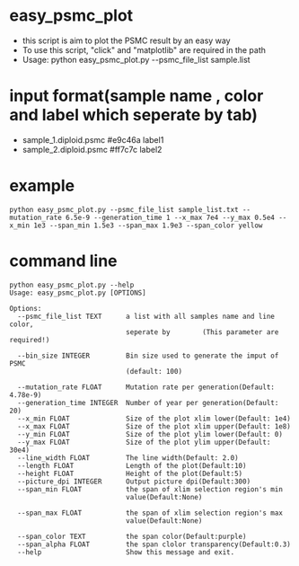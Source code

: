 # easy_psmc_plot

* this script is aim to plot the PSMC result by an easy way
* To use this script, "click" and "matplotlib" are required in the path
* Usage: python easy_psmc_plot.py --psmc_file_list sample.list

# input format(sample name , color and label which seperate by tab)
* sample_1.diploid.psmc	#e9c46a label1
* sample_2.diploid.psmc	#ff7c7c label2

# example 
```
python easy_psmc_plot.py --psmc_file_list sample_list.txt --mutation_rate 6.5e-9 --generation_time 1 --x_max 7e4 --y_max 0.5e4 --x_min 1e3 --span_min 1.5e3 --span_max 1.9e3 --span_color yellow
```
# command line
```
python easy_psmc_plot.py --help
Usage: easy_psmc_plot.py [OPTIONS]

Options:
  --psmc_file_list TEXT      a list with all samples name and line color,
                             seperate by        (This parameter are required!)

  --bin_size INTEGER         Bin size used to generate the imput of PSMC
                             (default: 100)

  --mutation_rate FLOAT      Mutation rate per generation(Default: 4.78e-9)
  --generation_time INTEGER  Number of year per generation(Default: 20)
  --x_min FLOAT              Size of the plot xlim lower(Default: 1e4)
  --x_max FLOAT              Size of the plot xlim upper(Default: 1e8)
  --y_min FLOAT              Size of the plot ylim lower(Default: 0)
  --y_max FLOAT              Size of the plot ylim upper(Default: 30e4)
  --line_width FLOAT         The line width(Default: 2.0)
  --length FLOAT             Length of the plot(Default:10)
  --height FLOAT             Height of the plot(Default:5)
  --picture_dpi INTEGER      Output picture dpi(Default:300)
  --span_min FLOAT           the span of xlim selection region's min
                             value(Default:None)

  --span_max FLOAT           the span of xlim selection region's max
                             value(Default:None)

  --span_color TEXT          the span color(Default:purple)
  --span_alpha FLOAT         the span clolor transparency(Default:0.3)
  --help                     Show this message and exit.

```

